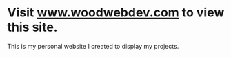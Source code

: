 # Visit www.woodwebdev.com to view this site.
This is my personal website I created to display my projects.
